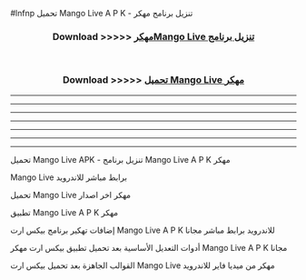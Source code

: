 #lnfnp تحميل Mango Live  A P K - تنزيل برنامج مهكر



<div align="center">
<h3>Download >>>>> <a href="https://runaway1.web.app/?sq=Mango Live ">مهكرMango Live  تنزيل برنامج</a></h3><br>

<h3>Download >>>>> <a href="https://runaway1.web.app/?sq=Mango Live ">تحميل Mango Live  مهكر</a></h3>
</div>


----------------------------------------------------------

----------------------------------------------------------

----------------------------------------------------------

----------------------------------------------------------

----------------------------------------------------------

----------------------------------------------------------

----------------------------------------------------------

تحميل Mango Live  APK - تنزيل برنامج Mango Live  A P K مهكر

Mango Live  برابط مباشر للاندرويد

تحميل Mango Live  مهكر اخر اصدار

تطبيق Mango Live  A P K مهكر

إضافات تهكير برنامج بيكس ارت Mango Live  A P K للاندرويد برابط مباشر مجانا

أدوات التعديل الأساسية بعد تحميل تطبيق بيكس ارت مهكر Mango Live  A P K مجانا

القوالب الجاهزة بعد تحميل بيكس ارت Mango Live  مهكر من ميديا فاير للاندرويد


